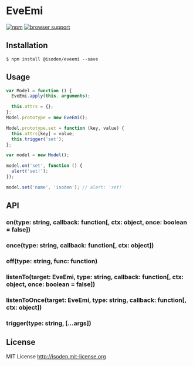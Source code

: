 EveEmi
===

[![npm](https://img.shields.io/npm/v/@isoden/eveemi.svg?style=flat-square)](https://www.npmjs.com/package/@isoden/eveemi)
[![browser support](http://ci.testling.com/isoden/eveemi.png)](http://ci.testling.com/isoden/eveemi)

## Installation

```
$ npm install @isoden/eveemi --save
```

## Usage

```js
var Model = function () {
  EveEmi.apply(this, arguments);

  this.attrs = {};
};
Model.prototype = new EveEmi();

Model.prototype.set = function (key, value) {
  this.attrs[key] = value;
  this.trigger('set');
};

var model = new Model();

model.on('set', function () {
  alert('set!');
});

model.set('name', 'isoden'); // alert: 'set!'

```


## API

### on(type: string, callback: function[, ctx: object, once: boolean = false])
### once(type: string, callback: function[, ctx: object])
### off(type: string, func: function)
### listenTo(target: EveEmi, type: string, callback: function[, ctx: object, once: boolean = false])
### listenToOnce(target: EveEmi, type: string, callback: function[, ctx: object])
### trigger(type: string, [...args])

## License

MIT License
http://isoden.mit-license.org
